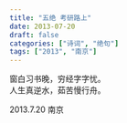 ```yaml
---
title: "五绝 考研路上"
date: 2013-07-20
draft: false
categories: ["诗词", "绝句"]
tags: ["2013", "南京"]
---
```


窗白习书晚，穷经字字忧。  
人生真逆水，茹苦慢行舟。  

2013.7.20 南京  
